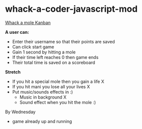# whack-a-coder-javascript-mod

[Whack a mole Kanban](https://www.notion.so/f7be8b725a5246098d98cb043f6afa2b)

**A user can:**

- Enter their username so that their points are saved
- Can click start game
- Gain 1 second by hitting a mole
- If their time left reaches 0 then game ends
- Their total time is saved on a scoreboard

**Stretch**

- If you hit a special mole then you gain a life X
- If you hit mani you lose all your lives X
- Put music/sounds effects in :)
    - Music in background X
    - Sound effect when you hit the mole :)

By Wednesday
 - game already up and running
